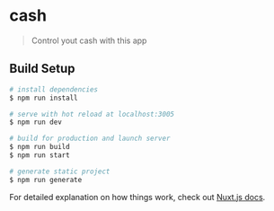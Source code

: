 # cash

> Control yout cash with this app

## Build Setup

``` bash
# install dependencies
$ npm run install

# serve with hot reload at localhost:3005
$ npm run dev

# build for production and launch server
$ npm run build
$ npm run start

# generate static project
$ npm run generate
```

For detailed explanation on how things work, check out [Nuxt.js docs](https://nuxtjs.org).
